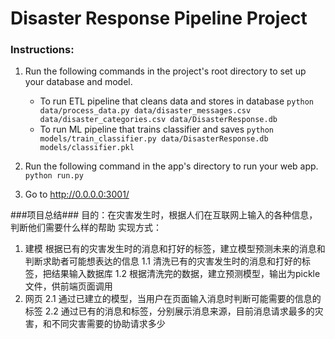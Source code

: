 # Disaster Response Pipeline Project

### Instructions:
1. Run the following commands in the project's root directory to set up your database and model.

    - To run ETL pipeline that cleans data and stores in database
        `python data/process_data.py data/disaster_messages.csv data/disaster_categories.csv data/DisasterResponse.db`
    - To run ML pipeline that trains classifier and saves
        `python models/train_classifier.py data/DisasterResponse.db models/classifier.pkl`

2. Run the following command in the app's directory to run your web app.
    `python run.py`

3. Go to http://0.0.0.0:3001/

###项目总结###
目的：在灾害发生时，根据人们在互联网上输入的各种信息，判断他们需要什么样的帮助
实现方式：
1. 建模
根据已有的灾害发生时的消息和打好的标签，建立模型预测未来的消息和判断求助者可能想表达的信息
1.1 清洗已有的灾害发生时的消息和打好的标签，把结果输入数据库
1.2 根据清洗完的数据，建立预测模型，输出为pickle文件，供前端页面调用
2. 网页
2.1 通过已建立的模型，当用户在页面输入消息时判断可能需要的信息的标签
2.2 通过已有的消息和标签，分别展示消息来源，目前消息请求最多的灾害，和不同灾害需要的协助请求多少




